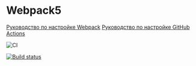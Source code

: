 # Webpack5

[Руководство по настройке Webpack](https://webpack.js.org/guides/)
[Руководство по настройке GitHub Actions](https://docs.github.com/en/actions/quickstart)

![CI](https://github.com/pat_vit/Continuous-Deployment/actions/workflows/web.yml/badge.svg)

[![Build status](https://ci.appveyor.com/api/projects/status/pfchna66xb4j2433?svg=true)](https://ci.appveyor.com/project/patvit/continuous-deployment)

